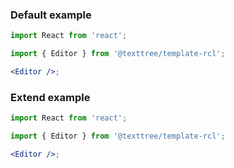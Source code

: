 ### Default example

```jsx
import React from 'react';

import { Editor } from '@texttree/template-rcl';

<Editor />;
```

### Extend example

```jsx
import React from 'react';

import { Editor } from '@texttree/template-rcl';

<Editor />;
```
